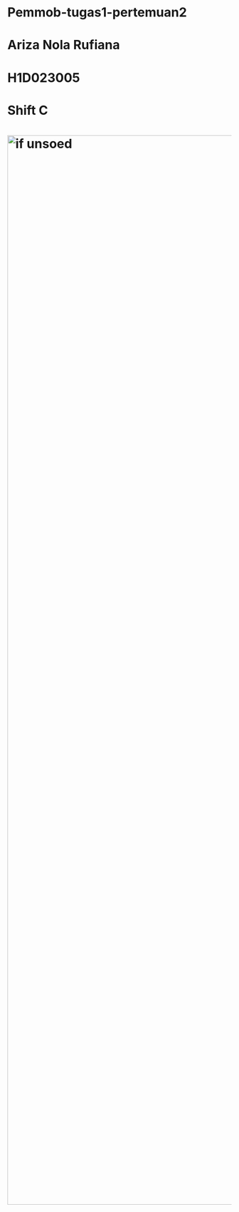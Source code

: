 # Pemmob-tugas1-pertemuan2
# Ariza Nola Rufiana
# H1D023005
# Shift C
# <img width="1080" height="2400" alt="if unsoed" src="https://github.com/user-attachments/assets/33dd205f-05d5-4610-bf8d-cc2c242c7877" />
